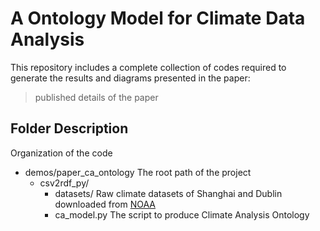 # A Ontology Model for Climate Data Analysis
This repository includes a complete collection of codes required to generate the results and diagrams presented in the paper: 
> published details of the paper
## Folder Description
Organization of the code
- demos/paper_ca_ontology    The root path of the project
  - csv2rdf_py/
    - datasets/                Raw climate datasets of Shanghai and Dublin downloaded from [NOAA](https://www.ncdc.noaa.gov/cdo-web/)
    - ca_model.py              The script to produce Climate Analysis Ontology

 

